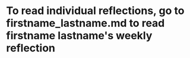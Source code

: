 # To read individual reflections, go to firstname_lastname.md to read firstname lastname's weekly reflection
